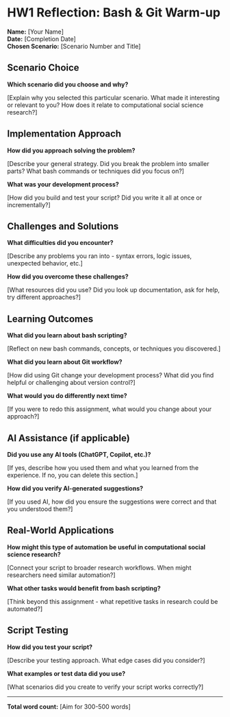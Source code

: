 # HW1 Reflection: Bash & Git Warm-up

**Name:** [Your Name]  
**Date:** [Completion Date]  
**Chosen Scenario:** [Scenario Number and Title]

## Scenario Choice

**Which scenario did you choose and why?**

[Explain why you selected this particular scenario. What made it interesting or relevant to you? How does it relate to computational social science research?]

## Implementation Approach

**How did you approach solving the problem?**

[Describe your general strategy. Did you break the problem into smaller parts? What bash commands or techniques did you focus on?]

**What was your development process?**

[How did you build and test your script? Did you write it all at once or incrementally?]

## Challenges and Solutions

**What difficulties did you encounter?**

[Describe any problems you ran into - syntax errors, logic issues, unexpected behavior, etc.]

**How did you overcome these challenges?**

[What resources did you use? Did you look up documentation, ask for help, try different approaches?]

## Learning Outcomes

**What did you learn about bash scripting?**

[Reflect on new bash commands, concepts, or techniques you discovered.]

**What did you learn about Git workflow?**

[How did using Git change your development process? What did you find helpful or challenging about version control?]

**What would you do differently next time?**

[If you were to redo this assignment, what would you change about your approach?]

## AI Assistance (if applicable)

**Did you use any AI tools (ChatGPT, Copilot, etc.)?**

[If yes, describe how you used them and what you learned from the experience. If no, you can delete this section.]

**How did you verify AI-generated suggestions?**

[If you used AI, how did you ensure the suggestions were correct and that you understood them?]

## Real-World Applications

**How might this type of automation be useful in computational social science research?**

[Connect your script to broader research workflows. When might researchers need similar automation?]

**What other tasks would benefit from bash scripting?**

[Think beyond this assignment - what repetitive tasks in research could be automated?]

## Script Testing

**How did you test your script?**

[Describe your testing approach. What edge cases did you consider?]

**What examples or test data did you use?**

[What scenarios did you create to verify your script works correctly?]

---

**Total word count:** [Aim for 300-500 words]